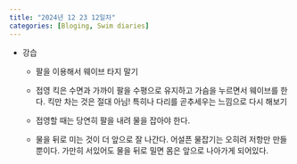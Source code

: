 ```yaml
---
title: "2024년 12 23 12일차"
categories: [Bloging, Swim diaries]
---
```




- 강습

  - 팔을 이용해서 웨이브 타지 말기

  - 접영 킥은 수면과 가까이 팔을 수평으로 유지하고 가슴을 누르면서 웨이브를 한다. 킥만 차는 것은 절대 아님! 특히나 다리를 곧추세우는 느낌으로 다시 해보기

  - 접영할 때는 당연히 팔을 내려 물을 잡아야 한다.

  - 물을 뒤로 미는 것이 더 앞으로 잘 나간다. 어설픈 물잡기는 오히려 저항만 만들 뿐이다. 가만히 서있어도 물을 뒤로 밀면 몸은 앞으로 나아가게 되어있다.